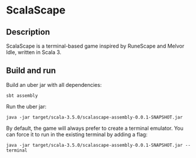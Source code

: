 # ScalaScape

## Description

ScalaScape is a terminal-based game inspired by RuneScape and Melvor Idle, written in Scala 3.

## Build and run

Build an uber jar with all dependencies:

```
sbt assembly
``` 

Run the uber jar:

```
java -jar target/scala-3.5.0/scalascape-assembly-0.0.1-SNAPSHOT.jar
```

By default, the game will always prefer to create a terminal emulator.
You can force it to run in the existing terminal by adding a flag:

```
java -jar target/scala-3.5.0/scalascape-assembly-0.0.1-SNAPSHOT.jar --terminal
```